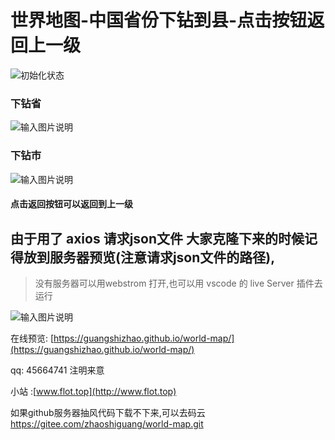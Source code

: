 # 世界地图-中国省份下钻到县-点击按钮返回上一级


![初始化状态](https://images.gitee.com/uploads/images/2020/1105/144234_02865319_4886126.png)


### 下钻省

![输入图片说明](https://images.gitee.com/uploads/images/2020/1105/144407_415f054b_4886126.png)

### 下钻市
![输入图片说明](https://images.gitee.com/uploads/images/2020/1105/144514_ad47645c_4886126.png)

#### 点击返回按钮可以返回到上一级

## 由于用了 axios 请求json文件 大家克隆下来的时候记得放到服务器预览(注意请求json文件的路径),


>没有服务器可以用webstrom 打开,也可以用 vscode 的 live Server 插件去运行

![输入图片说明](https://images.gitee.com/uploads/images/2020/1105/144949_949e7e0c_4886126.png)

在线预览: [https://guangshizhao.github.io/world-map/](https://guangshizhao.github.io/world-map/) 

qq: 45664741 注明来意

小站 :[www.flot.top](http://www.flot.top)

如果github服务器抽风代码下载不下来,可以去码云 [https://gitee.com/zhaoshiguang/world-map.git
](https://gitee.com/zhaoshiguang/world-map.git
) 
